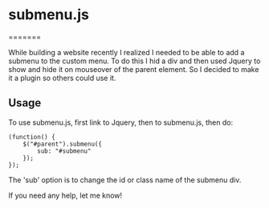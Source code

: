 # submenu.js
=======

While building a website recently I realized I needed to be able
to add a submenu to the custom menu. To do this I hid a div and
then used Jquery to show and hide it on mouseover of the parent
element. So I decided to make it a plugin so others could use it.

## Usage

To use submenu.js, first link to Jquery, then to submenu.js, then
do:

```
(function() {
    $("#parent").submenu({
        sub: "#submenu"
    });
});
```

The 'sub' option is to change the id or class name of the submenu div.

If you need any help, let me know!